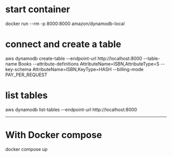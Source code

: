 # start container

docker run --rm -p 8000:8000 amazon/dynamodb-local

# connect and create a table

aws dynamodb create-table --endpoint-url http://localhost:8000 --table-name Books --attribute-definitions AttributeName=ISBN,AttributeType=S --key-schema AttributeName=ISBN,KeyType=HASH --billing-mode PAY_PER_REQUEST

# list tables

aws dynamodb list-tables --endpoint-url http://localhost:8000

---

# With Docker compose

docker compose up
